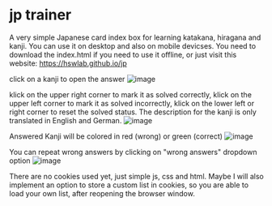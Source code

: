 # jp trainer
A very simple Japanese card index box for learning katakana, hiragana and kanji. You can use it on desktop and also on mobile devicses. You need to download the index.html if you need to use it offline, or just visit this website: https://hswlab.github.io/jp

click on a kanji to open the answer
![image](https://github.com/hswlab/jp/assets/12501993/6ed6f557-a188-4c3f-8f35-54accba44beb)

klick on the upper right corner to mark it as solved correctly,
klick on the upper left corner to mark it as solved incorrectly,
klick on the lower left or right corner to reset the solved status.
 The description for the kanji is only translated in English and German.
![image](https://github.com/hswlab/jp/assets/12501993/5c1c8ab9-4be2-4a52-8ca1-6457d2e403bc)

Answered Kanji will be colored in red (wrong) or green (correct)
![image](https://github.com/hswlab/jp/assets/12501993/e6376441-f65e-44fd-b076-9fccceb9156e)

You can repeat wrong answers by clicking on "wrong answers" dropdown option
![image](https://github.com/hswlab/jp/assets/12501993/add8749f-d287-4334-8d99-f4379cfb2c62)

There are no cookies used yet, just simple js, css and html. Maybe I will also implement an option to store a custom list in cookies, so you are able to load your own list, after reopening the browser window.
